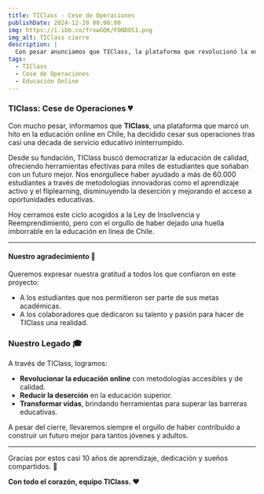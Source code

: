 ```yaml
---
title: TIClass - Cese de Operaciones
publishDate: 2024-12-20 00:00:00
img: https://i.ibb.co/frxwGQK/FONDOS1.png
img_alt: TIClass cierre
description: |
  Con pesar anunciamos que TIClass, la plataforma que revolucionó la educación en línea, ha cesado sus operaciones y se acoge a la Ley de Insolvencia y Reemprendimiento.
tags:
  - TIClass
  - Cese de Operaciones
  - Educación Online
---
```


### TIClass: Cese de Operaciones 💔
Con mucho pesar, informamos que **TIClass**, una plataforma que marcó un hito en la educación online en Chile, ha decidido cesar sus operaciones tras casi una década de servicio educativo ininterrumpido. 

Desde su fundación, TIClass buscó democratizar la educación de calidad, ofreciendo herramientas efectivas para miles de estudiantes que soñaban con un futuro mejor. Nos enorgullece haber ayudado a más de 60.000 estudiantes a través de metodologías innovadoras como el aprendizaje activo y el fliplearning, disminuyendo la deserción y mejorando el acceso a oportunidades educativas.

Hoy cerramos este ciclo acogidos a la Ley de Insolvencia y Reemprendimiento, pero con el orgullo de haber dejado una huella imborrable en la educación en línea de Chile.

---

#### Nuestro agradecimiento 🙏
Queremos expresar nuestra gratitud a todos los que confiaron en este proyecto:
- A los estudiantes que nos permitieron ser parte de sus metas académicas.
- A los colaboradores que dedicaron su talento y pasión para hacer de TIClass una realidad. 

### Nuestro Legado 🎓
A través de TIClass, logramos:
- **Revolucionar la educación online** con metodologías accesibles y de calidad.
- **Reducir la deserción** en la educación superior.
- **Transformar vidas**, brindando herramientas para superar las barreras educativas.

A pesar del cierre, llevaremos siempre el orgullo de haber contribuido a construir un futuro mejor para tantos jóvenes y adultos.

---

Gracias por estos casi 10 años de aprendizaje, dedicación y sueños compartidos. 🌟

**Con todo el corazón, equipo TIClass. ❤️**
